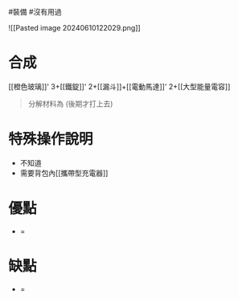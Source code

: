 #裝備 #沒有用過 

![[Pasted image 20240610122029.png]]
# 合成
[[橙色玻璃]]' 3+[[鐵錠]]' 2+[[漏斗]]+[[電動馬達]]' 2+[[大型能量電容]] 
> 分解材料為
	(後期才打上去)
# 特殊操作說明
- 不知道
- 需要背包內[[攜帶型充電器]]
# 優點
- =
# 缺點
- =
